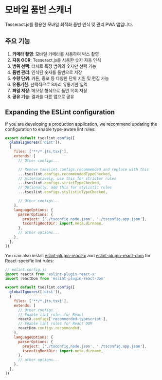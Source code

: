 # 모바일 품번 스캐너

Tesseract.js를 활용한 모바일 최적화 품번 인식 및 관리 PWA 앱입니다.

## 주요 기능

1. **카메라 촬영**: 모바일 카메라를 사용하여 박스 촬영
2. **자동 OCR**: Tesseract.js를 사용한 숫자 자동 인식
3. **범위 선택**: 터치로 특정 범위의 숫자만 선택 가능
4. **품번 관리**: 인식된 숫자를 품번으로 저장
5. **수량 단위**: 카톤, 중포 등 다양한 단위 지원 및 편집 가능
6. **유통기한**: 선택적으로 8자리 유통기한 입력
7. **파일 저장**: 메모장 형식으로 품번 목록 저장
8. **공유 기능**: 결과를 다른 앱으로 공유

## Expanding the ESLint configuration

If you are developing a production application, we recommend updating the configuration to enable type-aware lint rules:

```js
export default tseslint.config([
  globalIgnores(['dist']),
  {
    files: ['**/*.{ts,tsx}'],
    extends: [
      // Other configs...

      // Remove tseslint.configs.recommended and replace with this
      ...tseslint.configs.recommendedTypeChecked,
      // Alternatively, use this for stricter rules
      ...tseslint.configs.strictTypeChecked,
      // Optionally, add this for stylistic rules
      ...tseslint.configs.stylisticTypeChecked,

      // Other configs...
    ],
    languageOptions: {
      parserOptions: {
        project: ['./tsconfig.node.json', './tsconfig.app.json'],
        tsconfigRootDir: import.meta.dirname,
      },
      // other options...
    },
  },
])
```

You can also install [eslint-plugin-react-x](https://github.com/Rel1cx/eslint-react/tree/main/packages/plugins/eslint-plugin-react-x) and [eslint-plugin-react-dom](https://github.com/Rel1cx/eslint-react/tree/main/packages/plugins/eslint-plugin-react-dom) for React-specific lint rules:

```js
// eslint.config.js
import reactX from 'eslint-plugin-react-x'
import reactDom from 'eslint-plugin-react-dom'

export default tseslint.config([
  globalIgnores(['dist']),
  {
    files: ['**/*.{ts,tsx}'],
    extends: [
      // Other configs...
      // Enable lint rules for React
      reactX.configs['recommended-typescript'],
      // Enable lint rules for React DOM
      reactDom.configs.recommended,
    ],
    languageOptions: {
      parserOptions: {
        project: ['./tsconfig.node.json', './tsconfig.app.json'],
        tsconfigRootDir: import.meta.dirname,
      },
      // other options...
    },
  },
])
```
